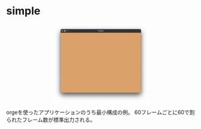 # simple

<div align="center">
	<img src="./screenshot.png" style="width: 50%; height: 50%;"></img>
</div>

orgeを使ったアプリケーションのうち最小構成の例。
60フレームごとに60で割られたフレーム数が標準出力される。
